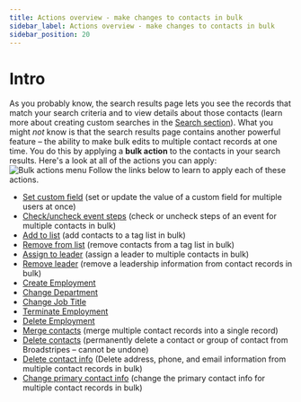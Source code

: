 ```yaml
---
title: Actions overview - make changes to contacts in bulk
sidebar_label: Actions overview - make changes to contacts in bulk
sidebar_position: 20
---
```


# Intro
As you probably know, the search results page lets you see the records that match your search criteria and to view details about those contacts (learn more about creating custom searches in the [Search section](../search/index.md)).
What you might _not_ know is that the search results page contains another powerful feature – the ability to make bulk edits to multiple contact records at one time. You do this by applying a **bulk action** to the contacts in your search results.
Here's a look at all of the actions you can apply:
![Bulk actions menu](/img/viewing-search-results-and-edit/BulkActionsMenuComplete2025.png)
Follow the links below to learn to apply each of these actions.

- [Set custom field](../viewing-search-results-and-edit/set-update-custom-field.md) (set or update the value of a custom field for multiple users at once)
- [Check/uncheck event steps](../viewing-search-results-and-edit/assign-event-steps.md) (check or uncheck steps of an event for multiple contacts in bulk)
- [Add to list](../viewing-search-results-and-edit/list.md) (add contacts to a tag list in bulk)
- [Remove from list](../viewing-search-results-and-edit/list.md) (remove contacts from a tag list in bulk)
- [Assign to leader](../viewing-search-results-and-edit/assign-leader-remove-leader.md) (assign a leader to multiple contacts in bulk)
- [Remove leader](../viewing-search-results-and-edit/assign-leader-remove-leader.md) (remove a leadership information from contact records in bulk)
- [Create Employment](../viewing-search-results-and-edit/bulk-actions/employment-department-job-title-create-change-terminate-delete.md)
- [Change Department](../viewing-search-results-and-edit/bulk-actions/employment-department-job-title-create-change-terminate-delete.md)
- [Change Job Title](../viewing-search-results-and-edit/bulk-actions/employment-department-job-title-create-change-terminate-delete.md)
- [Terminate Employment](../viewing-search-results-and-edit/bulk-actions/employment-department-job-title-create-change-terminate-delete.md)
- [Delete Employment](../viewing-search-results-and-edit/bulk-actions/employment-department-job-title-create-change-terminate-delete.md)
- [Merge contacts](../viewing-search-results-and-edit/merge-contacts.md) (merge multiple contact records into a single record)
- [Delete contacts](../viewing-search-results-and-edit/delete-contacts.md) (permanently delete a contact or group of contact from Broadstripes – cannot be undone)
- [Delete contact info](../viewing-search-results-and-edit/delete-contact-info.md) (Delete address, phone, and email information from multiple contact records in bulk)
- [Change primary contact info](../viewing-search-results-and-edit/change-primary-contact-info.md) (change the primary contact info for multiple contact records in bulk)